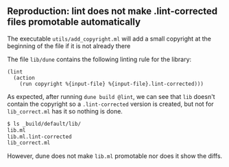 ## Reproduction: lint does not make .lint-corrected files promotable automatically

The executable `utils/add_copyright.ml` will add a small copyright at the beginning of the file if it is not already there

The file `lib/dune` contains the following linting rule for the library:

```dune
(lint
  (action
    (run copyright %{input-file} %{input-file}.lint-corrected)))
```

As expected, after running `dune build @lint`, we can see that `lib` doesn't contain the copyright so a `.lint-corrected` version is created, but not for `lib_correct.ml` has it so nothing is done.
```sh
$ ls _build/default/lib/
lib.ml
lib.ml.lint-corrected
lib_correct.ml
```

However, dune does not make `lib.ml` promotable nor does it show the diffs.